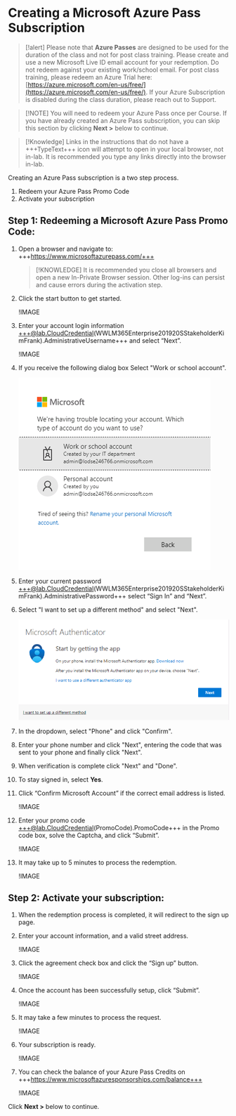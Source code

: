 # Creating a Microsoft Azure Pass Subscription

> [!alert] Please note that **Azure Passes** are designed to be used for the duration of the class and not for post class training. Please create and use a new Microsoft Live ID email account for your redemption. Do not redeem against your existing work/school email. For post class training, please redeem an Azure Trial here: [https://azure.microsoft.com/en-us/free/](https://azure.microsoft.com/en-us/free/). If your Azure Subscription is disabled during the class duration, please reach out to Support. 

> [!NOTE] You will need to redeem your Azure Pass once per Course. If you have already created an Azure Pass subscription, you can skip this section by clicking **Next >** below to continue.

> [!Knowledge] Links in the instructions that do not have a +++TypeText+++ icon will attempt to open in your local browser, not in-lab. It is recommended you type any links directly into the browser in-lab.


Creating an Azure Pass subscription is a two step process.

1. Redeem your Azure Pass Promo Code  
1. Activate your subscription

## Step 1: Redeeming a Microsoft Azure Pass Promo Code:

1. Open a browser and navigate to: +++https://www.microsoftazurepass.com/+++

    > [!KNOWLEDGE] It is recommended you close all browsers and open a new In-Private Browser session. Other log-ins can persist and cause errors during the activation step.

1. Click the start button to get started.
	
    !IMAGE[](https://lodmanuals.blob.core.windows.net/manuals/LODS%20Media/Azure%20Pass%20How-To/Updated_04_28_2020/1.jpg)	

1. Enter your account login information +++@lab.CloudCredential(WWLM365Enterprise201920SStakeholderKimFrank).AdministrativeUsername+++ and select “Next”.

    !IMAGE[](https://lodmanuals.blob.core.windows.net/manuals/LODS%20Media/Azure%20Pass%20How-To/Updated_04_28_2020/2.jpg)

1. If you receive the following dialog box Select "Work or school account".

    ![IMAGE](images/00120s.PNG)

1. Enter your current password +++@lab.CloudCredential(WWLM365Enterprise201920SStakeholderKimFrank).AdministrativePassword+++ select “Sign In” and “Next”.

1. Select "I want to set up a different method" and select "Next".

    ![IMAGE](images/00220s.PNG)

1. In the dropdown, select "Phone" and click "Confirm".

1. Enter your phone number and click "Next", entering the code that was sent to your phone and finally click "Next".

1. When verification is complete click "Next" and "Done".

1. To stay signed in, select **Yes**.

1. Click “Confirm Microsoft Account” if the correct email address is listed.

    !IMAGE[](https://lodmanuals.blob.core.windows.net/manuals/LODS%20Media/Azure%20Pass%20How-To/Updated_04_28_2020/3.jpg)
	
1. Enter your promo code +++@lab.CloudCredential(PromoCode).PromoCode+++ in the Promo code box, solve the Captcha, and click “Submit”.

    !IMAGE[](https://lodmanuals.blob.core.windows.net/manuals/LODS%20Media/Azure%20Pass%20How-To/Updated_04_28_2020/4.jpg)
	
1. It may take up to 5 minutes to process the redemption.

    !IMAGE[](https://lodmanuals.blob.core.windows.net/manuals/LODS%20Media/Azure%20Pass%20How-To/Updated_04_28_2020/5.jpg)
	
## Step 2: Activate your subscription:

1. When the redemption process is completed, it will redirect to the sign up page.

1. Enter your account information, and a valid street address.

    !IMAGE[](https://lodmanuals.blob.core.windows.net/manuals/LODS%20Media/Azure%20Pass%20How-To/Updated_04_28_2020/6.jpg)
	
1. Click the agreement check box and click the “Sign up” button.
	
    !IMAGE[](https://lodmanuals.blob.core.windows.net/manuals/LODS%20Media/Azure%20Pass%20How-To/Updated_12_4_2020/Screenshot_4.jpg)
	
1. Once the account has been successfully setup, click “Submit”.

    !IMAGE[](https://lodmanuals.blob.core.windows.net/manuals/LODS%20Media/Azure%20Pass%20How-To/Updated_12_4_2020/Screenshot_1.jpg)

1. It may take a few minutes to process the request.
    
    !IMAGE[](https://lodmanuals.blob.core.windows.net/manuals/LODS%20Media/Azure%20Pass%20How-To/Updated_12_4_2020/Screenshot_3.jpg)
	
1. Your subscription is ready.
	
    !IMAGE[](https://lodmanuals.blob.core.windows.net/manuals/LODS%20Media/Azure%20Pass%20How-To/Updated_04_28_2020/8.jpg)

1. You can check the balance of your Azure Pass Credits on +++https://www.microsoftazuresponsorships.com/balance+++

    !IMAGE[](https://lodmanuals.blob.core.windows.net/manuals/LODS%20Media/Azure%20Pass%20How-To/Updated_04_28_2020/9.jpg)
    
Click **Next >** below to continue.
